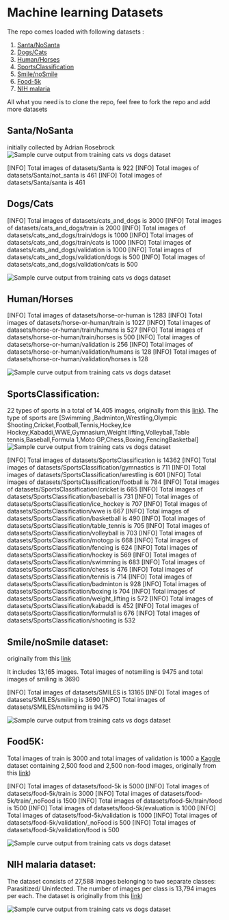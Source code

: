 # Machine learning Datasets


The repo comes loaded with following datasets :
 1. [Santa/NoSanta](#santanosanta)
 2. [Dogs/Cats](#dogscats)
 3. [Human/Horses](#humanhorses)
 4. [SportsClassification](#sportsclassification)
 5. [Smile/noSmile](#smilenosmile-dataset)
 6. [Food-5k](#food5k)
 7. [NIH malaria](#nih-malaria-dataset)
 
All what you need is to clone the repo, feel free to fork the repo and add more datasets

## Santa/NoSanta
initially collected  by  Adrian Rosebrock 
 ![Sample curve output from training cats vs dogs dataset](https://github.com/Walid-Ahmed/ML_Datasets/blob/master/sampleImages/sample_Santa.png)
 
 
 [INFO] Total images of datasets/Santa is 922 
[INFO] Total images of datasets/Santa/not_santa is 461 
[INFO] Total images of datasets/Santa/santa is 461 

## Dogs/Cats

[INFO] Total images of datasets/cats_and_dogs is 3000 
[INFO] Total images of datasets/cats_and_dogs/train is 2000 
[INFO] Total images of datasets/cats_and_dogs/train/dogs is 1000 
[INFO] Total images of datasets/cats_and_dogs/train/cats is 1000 
[INFO] Total images of datasets/cats_and_dogs/validation is 1000 
[INFO] Total images of datasets/cats_and_dogs/validation/dogs is 500 
[INFO] Total images of datasets/cats_and_dogs/validation/cats is 500 

  ![Sample curve output from training cats vs dogs dataset](https://github.com/Walid-Ahmed/ML_Datasets/blob/master/sampleImages/sample_cats_and_dogs.png)
  
## Human/Horses   


[INFO] Total images of datasets/horse-or-human is 1283 
[INFO] Total images of datasets/horse-or-human/train is 1027 
[INFO] Total images of datasets/horse-or-human/train/humans is 527 
[INFO] Total images of datasets/horse-or-human/train/horses is 500 
[INFO] Total images of datasets/horse-or-human/validation is 256 
[INFO] Total images of datasets/horse-or-human/validation/humans is 128 
[INFO] Total images of datasets/horse-or-human/validation/horses is 128 

  ![Sample curve output from training cats vs dogs dataset](https://github.com/Walid-Ahmed/ML_Datasets/blob/master/sampleImages/sample_horse-or-human.png)
  
 ## SportsClassification:
 22 types of sports in a total of 14,405 images, originally from this [link](https://github.com/anubhavmaity/Sports-Type-Classifier)). The type of sports are [Swimming
    ,Badminton,Wrestling,Olympic Shooting,Cricket,Football,Tennis,Hockey,Ice Hockey,Kabaddi,WWE,Gymnasium,Weight lifting,Volleyball,Table tennis,Baseball,Formula 1,Moto GP,Chess,Boxing,FencingBasketbal]
     ![Sample curve output from training cats vs dogs dataset](https://github.com/Walid-Ahmed/ML_Datasets/blob/master/sampleImages/sample_SportsClassification.png)
    
[INFO] Total images of datasets/SportsClassification is 14362 
[INFO] Total images of datasets/SportsClassification/gymnastics is 711 
[INFO] Total images of datasets/SportsClassification/wrestling is 601 
[INFO] Total images of datasets/SportsClassification/football is 784 
[INFO] Total images of datasets/SportsClassification/cricket is 665 
[INFO] Total images of datasets/SportsClassification/baseball is 731 
[INFO] Total images of datasets/SportsClassification/ice_hockey is 707 
[INFO] Total images of datasets/SportsClassification/wwe is 667 
[INFO] Total images of datasets/SportsClassification/basketball is 490 
[INFO] Total images of datasets/SportsClassification/table_tennis is 705 
[INFO] Total images of datasets/SportsClassification/volleyball is 703 
[INFO] Total images of datasets/SportsClassification/motogp is 668 
[INFO] Total images of datasets/SportsClassification/fencing is 624 
[INFO] Total images of datasets/SportsClassification/hockey is 569 
[INFO] Total images of datasets/SportsClassification/swimming is 683 
[INFO] Total images of datasets/SportsClassification/chess is 476 
[INFO] Total images of datasets/SportsClassification/tennis is 714 
[INFO] Total images of datasets/SportsClassification/badminton is 928 
[INFO] Total images of datasets/SportsClassification/boxing is 704 
[INFO] Total images of datasets/SportsClassification/weight_lifting is 572 
[INFO] Total images of datasets/SportsClassification/kabaddi is 452 
[INFO] Total images of datasets/SportsClassification/formula1 is 676 
[INFO] Total images of datasets/SportsClassification/shooting is 532 
 

    
 ## Smile/noSmile dataset:
 originally from this [link](https://github.com/hromi/SMILEsmileD)  
 
It includes 13,165 images. Total images of notsmiling is 9475 and total images of smiling is 3690 

[INFO] Total images of datasets/SMILES is 13165 
[INFO] Total images of datasets/SMILES/smiling is 3690 
[INFO] Total images of datasets/SMILES/notsmiling is 9475 

  ![Sample curve output from training cats vs dogs dataset](https://github.com/Walid-Ahmed/ML_Datasets/blob/master/sampleImages/sample_SMILES.png)
 
 ## Food5K: 
 Total images of train is 3000 and total images of validation is 1000 
 a [Kaggle](https://www.kaggle.com/binhminhs10/food5k) dataset containing 2,500 food and 2,500 non-food images, originally from this [link](https://www.kaggle.com/binhminhs10/food5k/download))
 
[INFO] Total images of datasets/food-5k is 5000 
[INFO] Total images of datasets/food-5k/train is 3000 
[INFO] Total images of datasets/food-5k/train/_noFood is 1500 
[INFO] Total images of datasets/food-5k/train/food is 1500 
[INFO] Total images of datasets/food-5k/evaluation is 1000 
[INFO] Total images of datasets/food-5k/validation is 1000 
[INFO] Total images of datasets/food-5k/validation/_noFood is 500 
[INFO] Total images of datasets/food-5k/validation/food is 500 
    
![Sample curve output from training cats vs dogs dataset]( https://github.com/Walid-Ahmed/ML_Datasets/blob/master/sampleImages/sample_Food-5K.png)
   

 ## NIH malaria dataset:
 
 The dataset consists of 27,588 images belonging to two separate classes: Parasitized/ Uninfected.
 The number of images per class is 13,794 images per each. The dataset is  originally from this [link](https://lhncbc.nlm.nih.gov/publication/pub9932))

 ![Sample curve output from training cats vs dogs dataset](https://github.com/Walid-Ahmed/ML_Datasets/blob/master/sampleImages/sample_NIHmalaria.png)
